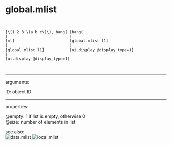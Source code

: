 # global.mlist

```


[\(1 2 3 \(a b c\)\), bang( [bang(
|                           |
[ml]                        [global.mlist l1]
|                           |
[global.mlist l1]           [ui.display @display_type=1]
|
[ui.display @display_type=1]

            
```
---
arguments:

ID: object ID<br>

---
properties:

@empty: 1 if list is
            empty, otherwise 0<br>
@size: number of
            elements in list<br>

see also:<br>
![data.mlist]("img/object_data.mlist.png")
![local.mlist]("img/object_local.mlist.png")
